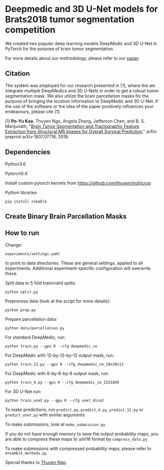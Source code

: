 # Deepmedic and 3D U-Net models for Brats2018 tumor segmentation competition

We created two popular deep learning models DeepMedic and 3D U-Net in PyTorch for the purpose of brain tumor segmentation.

For more details about our methodology, please refer to our [paper](https://www.researchgate.net/publication/326549702_Brain_Tumor_Segmentation_and_Tractographic_Feature_Extraction_from_Structural_MR_Images_for_Overall_Survival_Prediction)

## Citation

The system was employed for our research presented in [1], where the we integrate multiple DeepMedics and 3D U-Nets in order to get a robust tumor segmentation mask. We also utilize the brain parcellation masks for the purpose of bringing the location information to DeepMedic and 3D U-Net. If the use of the software or the idea of the paper positively influences your endeavours, please cite [1].

[1] **Po-Yu Kao**, Thuyen Ngo, Angela Zhang, Jefferson Chen, and B. S. Manjunath, "[Brain Tumor Segmentation and Tractographic Feature Extraction from Structural MR Images for Overall Survival Prediction.](https://arxiv.org/abs/1807.07716)" arXiv preprint arXiv:1807.07716, 2018.


## Dependencies

Python3.6

Pytorch0.4

Install custom pytorch kernels from https://github.com/thuyen/multicrop

Python libraries

`pip install nibable`

## Create Binary Brain Parcellation Masks


## How to run

Change:

```
experiments/settings.yaml
```

to point to data directories. These are general settings, applied to all
experiments. Additional experiment-specific configuration will overwrite
these.

Split data to 5 fold train/valid splits:

```
python split.py
```

Preprocess data (look at the script for more details):

```
python prep.py
```

Prepare parcellation data:
```
python data/parcellation.py
```

For standard DeepMedic, run:
```
python train.py --gpu 0 --cfg deepmedic_ce
```

For DeepMedic with 12-by-12-by-12 output mask, run: 
```
python train_12.py --gpu 0 --cfg deepmedic_ce_28x20x12
```

For DeepMedic with 6-by-6-by-6 output mask, run: 
```
python train_6.py --gpu 0 --cfg deepmedic_ce_22X18X6
```

For 3D U-Net run:
```
python train_unet.py --gpu 0 --cfg unet_dice2
```

To make predictions, run `predict.py`, `predict_6.py`, `predict_12.py` or `predict_unet.py` with similar arguments

To make submissions, look at `make_submission.py`

If you do not have enough memory to save the output probability maps, you are able to compress these maps to uint16 format by `compress_data.py`

To make submissions with compressed probability maps, please refer to `ensemble_methods.py`

Special thanks to [Thuyen Ngo](https://github.com/thuyen).